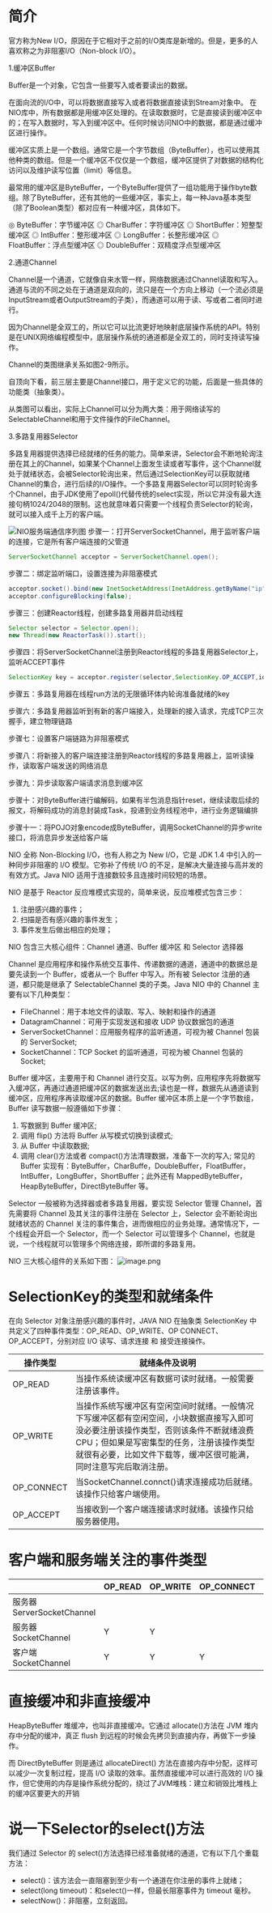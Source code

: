 # 简介

官方称为New I/O，原因在于它相对于之前的I/O类库是新增的。但是，更多的人喜欢称之为非阻塞I/O（Non-block I/O）。


1.缓冲区Buffer

Buffer是一个对象，它包含一些要写入或者要读出的数据。

在面向流的I/O中，可以将数据直接写入或者将数据直接读到Stream对象中。
在NIO库中，所有数据都是用缓冲区处理的。在读取数据时，它是直接读到缓冲区中的；在写入数据时，写入到缓冲区中。任何时候访问NIO中的数据，都是通过缓冲区进行操作。

缓冲区实质上是一个数组。通常它是一个字节数组（ByteBuffer），也可以使用其他种类的数组。但是一个缓冲区不仅仅是一个数组，缓冲区提供了对数据的结构化访问以及维护读写位置（limit）等信息。

最常用的缓冲区是ByteBuffer，一个ByteBuffer提供了一组功能用于操作byte数组。除了ByteBuffer，还有其他的一些缓冲区，事实上，每一种Java基本类型（除了Boolean类型）都对应有一种缓冲区，具体如下。


◎ ByteBuffer：字节缓冲区
◎ CharBuffer：字符缓冲区
◎ ShortBuffer：短整型缓冲区
◎ IntBuffer：整形缓冲区
◎ LongBuffer：长整形缓冲区
◎ FloatBuffer：浮点型缓冲区
◎ DoubleBuffer：双精度浮点型缓冲区


2.通道Channel

Channel是一个通道，它就像自来水管一样，网络数据通过Channel读取和写入。通道与流的不同之处在于通道是双向的，流只是在一个方向上移动（一个流必须是InputStream或者OutputStream的子类），而通道可以用于读、写或者二者同时进行。

因为Channel是全双工的，所以它可以比流更好地映射底层操作系统的API。特别是在UNIX网络编程模型中，底层操作系统的通道都是全双工的，同时支持读写操作。

Channel的类图继承关系如图2-9所示。

自顶向下看，前三层主要是Channel接口，用于定义它的功能，后面是一些具体的功能类（抽象类）。

从类图可以看出，实际上Channel可以分为两大类：用于网络读写的SelectableChannel和用于文件操作的FileChannel。

3.多路复用器Selector

多路复用器提供选择已经就绪的任务的能力。简单来讲，Selector会不断地轮询注册在其上的Channel，如果某个Channel上面发生读或者写事件，这个Channel就处于就绪状态，会被Selector轮询出来，然后通过SelectionKey可以获取就绪Channel的集合，进行后续的I/O操作。一个多路复用器Selector可以同时轮询多个Channel，由于JDK使用了epoll()代替传统的select实现，所以它并没有最大连接句柄1024/2048的限制。这也就意味着只需要一个线程负责Selector的轮询，就可以接入成千上万的客户端。

![NIO服务端通信序列图](../../assets/2024-06-11-19-54-15.png)
步骤一：打开ServerSocketChannel，用于监听客户端的连接，它是所有客户端连接的父管道
```java
ServerSocketChannel acceptor = ServerSocketChannel.open();
```

步骤二：绑定监听端口，设置连接为非阻塞模式
```java
acceptor.socket().bind(new InetSocketAddress(InetAddress.getByName("ip"), port));
acceptor.configureBlocking(false);
```

步骤三：创建Reactor线程，创建多路复用器并启动线程
```java
Selector selector = Selector.open();
new Thread(new ReactorTask()).start();
```

步骤四：将ServerSocketChannel注册到Reactor线程的多路复用器Selector上，监听ACCEPT事件

```java
SelectionKey key = acceptor.register(selector,SelectionKey.OP_ACCEPT,ioHandler);
```

步骤五：多路复用器在线程run方法的无限循环体内轮询准备就绪的key

步骤六：多路复用器监听到有新的客户端接入，处理新的接入请求，完成TCP三次握手，建立物理链路

步骤七：设置客户端链路为非阻塞模式

步骤八：将新接入的客户端连接注册到Reactor线程的多路复用器上，监听读操作，读取客户端发送的网络消息

步骤九：异步读取客户端请求消息到缓冲区

步骤十：对ByteBuffer进行编解码，如果有半包消息指针reset，继续读取后续的报文，将解码成功的消息封装成Task，投递到业务线程池中，进行业务逻辑编排

步骤十一：将POJO对象encode成ByteBuffer，调用SocketChannel的异步write接口，将消息异步发送给客户端




NIO 全称 Non-Blocking I/O，也有人称之为 New I/O，它是 JDK 1.4 中引入的一种同步非阻塞的 I/O 模型。它弥补了传统 I/O 的不足，是解决大量连接与高并发的有效方式。Java NIO 适用于连接数较多且连接时间较短的场景。

NIO 是基于 Reactor 反应堆模式实现的，简单来说，反应堆模式包含三步：
1. 注册感兴趣的事件；
2. 扫描是否有感兴趣的事件发生；
3. 事件发生后做出相应的处理；

NIO 包含三大核心组件：Channel 通道、Buffer 缓冲区 和 Selector 选择器

Channel 是应用程序和操作系统交互事件、传递数据的通道，通道中的数据总是要先读到一个 Buffer，或者从一个 Buffer 中写入。所有被 Selector 注册的通道，都只能是继承了 SelectableChannel 类的子类。Java NIO 中的 Channel 主要有以下几种类型：
- FileChannel：用于本地文件的读取、写入、映射和操作的通道
- DatagramChannel：可用于实现发送和接收 UDP 协议数据包的通道
- ServerSocketChannel：应用服务程序的监听通道，可视为被 Channel 包装的 ServerSocket;
- SocketChannel：TCP Socket 的监听通道，可视为被 Channel 包装的 Socket;

Buffer 缓冲区，主要用于和 Channel 进行交互。以写为例，应用程序先将数据写入缓冲区，再通过通道把缓冲区的数据发送出去;读也是一样，数据先从通道读到缓冲区，应用程序再读取缓冲区的数据。Buffer 缓冲区本质上是一个字节数组，Buffer 读写数据一般遵循如下步骤：
1. 写数据到 Buffer 缓冲区;
2. 调用 flip() 方法将 Buffer 从写模式切换到读模式;
3. 从 Buffer 中读取数据;
4. 调用 clear()方法或者 compact()方法清理数据，准备下一次的写入;
常见的 Buffer 实现有：ByteBuffer，CharBuffe，DoubleBuffer，FloatBuffer，IntBuffer，LongBuffer，ShortBuffer；此外还有 MappedByteBuffer，HeapByteBuffer，DirectByteBuffer 等。

Selector 一般被称为选择器或者多路复用器，要实现 Selector 管理 Channel，首先需要将 Channel 及其关注的事件注册在 Selector 上，Selector 会不断轮询出就绪状态的 Channel 关注的事件集合，进而做相应的业务处理。通常情况下，一个线程会开启一个 Selector，而一个 Selector 可以管理多个 Channel，也就是说，一个线程就可以管理多个网络连接，即所谓的多路复用。

NIO 三大核心组件的关系如下图：
![image.png](https://gitee.com/ycfan/images/raw/master/img/20240120162207.png)
# SelectionKey的类型和就绪条件
在向 Selector 对象注册感兴趣的事件时，JAVA NIO 在抽象类 SelectionKey 中共定义了四种事件类型：OP_READ、OP_WRITE、OP CONNECT、OP_ACCEPT，分别对应 I/O 读写、请求连接 和 接受连接操作。

| 操作类型       | 就绪条件及说明                                                                                                                     |
| ---------- | --------------------------------------------------------------------------------------------------------------------------- |
| OP_READ    | 当操作系统读缓冲区有数据可读时就绪。一般需要注册该事件。                                                                                                |
| OP_WRITE   | 当操作系统写缓冲区有空闲空间时就绪。一般情况下写缓冲区都有空闲空间，小块数据直接写入即可没必要注册该操作类型，否则该条件不断就绪浪费CPU；但如果是写密集型的任务，注册该操作类型就很有必要，比如文件下载等，缓冲区很可能满，同时注意写完后取消注册。 |
| OP_CONNECT | 当SocketChannel.connct()请求连接成功后就绪。该操作只给客户端使用。                                                                                |
| OP_ACCEPT  | 当接收到一个客户端连接请求时就绪。该操作只给服务器使用。                                                                                                |

# 客户端和服务端关注的事件类型
|                         | OP_READ | OP_WRITE | OP_CONNECT | OP_ACCEPT |
| ----------------------- | ------- | -------- | ---------- | --------- |
| 服务器 ServerSocketChannel |         |          |            | Y         |
| 服务器 SocketChannel       | Y       | Y        |            |           |
| 客户端 SocketChannel       | Y       | Y        | Y          |           |
# 直接缓冲和非直接缓冲
HeapByteBuffer 堆缓冲，也叫非直接缓冲。它通过 allocate()方法在 JVM 堆内存中分配的缓冲，真正 flush 到远程的时候会先拷贝到直接内存，再做下一步操作。

而 DirectByteBuffer 则是通过 allocateDirect() 方法在直接内存中分配，这样可以减少一次复制过程，提高 I/O 读取的效率。虽然直接缓冲可以进行高效的 I/O 操作，但它使用的内存是操作系统分配的，绕过了JVM堆栈：建立和销毁比堆栈上的缓冲区要更大的开销

# 说一下Selector的select()方法
我们通过 Selector 的 select()方法选择已经准备就绪的通道，它有以下几个重载方法：
- select()：该方法会一直阻塞到至少有一个通道在你注册的事件上就绪；
- select(long timeout)：和select()一样，但最长阻塞事件为 timeout 毫秒。
- selectNow()：非阻塞，立刻返回。
